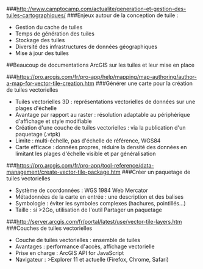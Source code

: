 ###http://www.camptocamp.com/actualite/generation-et-gestion-des-tuiles-cartographiques/
###Enjeux autour de la conception de tuile :
* Gestion du cache de tuiles
* Temps de génération des tuiles
* Stockage des tuiles
* Diversité des infrastructures de données géographiques
* Mise à jour des tuiles

<p></p>

##Beaucoup de documentations ArcGIS sur les tuiles et leur mise en place

###https://pro.arcgis.com/fr/pro-app/help/mapping/map-authoring/author-a-map-for-vector-tile-creation.htm
###Générer une carte pour la création de tuiles vectorielles
* Tuiles vectorielles 3D : représentations vectorielles de données sur une plages d'échelle
* Avantage par rapport au raster : résolution adaptable au périphérique d'affichage et style modifiable
* Création d'une couche de tuiles vectorielles : via la publication d'un paquetage (.vtpk)
* Limite : multi-échelle, pas d'échelle de référence, WGS84
* Carte efficace : données propres, réduire la densité des données en limitant les plages d'échelle visible et par généralisation


###https://pro.arcgis.com/fr/pro-app/tool-reference/data-management/create-vector-tile-package.htm
###Créer un paquetage de tuiles vectorielles
* Système de coordonnées : WGS 1984 Web Mercator
* Métadonnées de la carte en entrée : une description et des balises
* Symbologie : éviter les symboles complexes (hachures, pointillés…)
* Taille : si >2Go, utilisation de l'outil Partager un paquetage


###http://server.arcgis.com/fr/portal/latest/use/vector-tile-layers.htm
###Couches de tuiles vectorielles
* Couche de tuiles vectorielles : ensemble de tuiles
* Avantages : performance d'accès, affichage vectorielle
* Prise en charge : ArcGIS API for JavaScript
* Navigateur : >Explorer 11 et actuelle (Firefox, Chrome, Safari)

